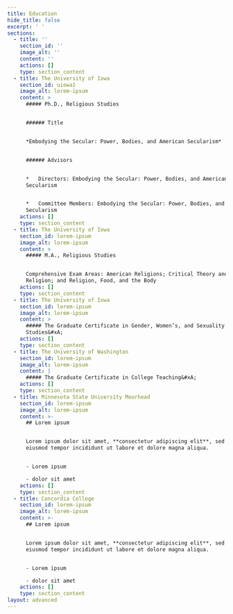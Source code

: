 ```yaml
---
title: Education
hide_title: false
excerpt: ' '
sections:
  - title: ''
    section_id: ''
    image_alt: ''
    content: ''
    actions: []
    type: section_content
  - title: The University of Iowa
    section_id: uiowa1
    image_alt: lorem-ipsum
    content: >
      ##### Ph.D., Religious Studies


      ###### Title


      *Embodying the Secular: Power, Bodies, and American Secularism*


      ###### Advisors


      *   Directors: Embodying the Secular: Power, Bodies, and American
      Secularism


      *   Committee Members: Embodying the Secular: Power, Bodies, and American
      Secularism
    actions: []
    type: section_content
  - title: The University of Iowa
    section_id: lorem-ipsum
    image_alt: lorem-ipsum
    content: >
      ##### M.A., Religious Studies


      Comprehensive Exam Areas: American Religions; Critical Theory and
      Religion; and Religion, Food, and the Body
    actions: []
    type: section_content
  - title: The University of Iowa
    section_id: lorem-ipsum
    image_alt: lorem-ipsum
    content: >
      ##### The Graduate Certificate in Gender, Women’s, and Sexuality
      Studies&#xA;
    actions: []
    type: section_content
  - title: The University of Washington
    section_id: lorem-ipsum
    image_alt: lorem-ipsum
    content: |
      ##### The Graduate Certificate in College Teaching&#xA;
    actions: []
    type: section_content
  - title: Minnesota State University Moorhead
    section_id: lorem-ipsum
    image_alt: lorem-ipsum
    content: >-
      ## Lorem ipsum


      Lorem ipsum dolor sit amet, **consectetur adipiscing elit**, sed do
      eiusmod tempor incididunt ut labore et dolore magna aliqua.


      - Lorem ipsum

      - dolor sit amet
    actions: []
    type: section_content
  - title: Concordia College
    section_id: lorem-ipsum
    image_alt: lorem-ipsum
    content: >-
      ## Lorem ipsum


      Lorem ipsum dolor sit amet, **consectetur adipiscing elit**, sed do
      eiusmod tempor incididunt ut labore et dolore magna aliqua.


      - Lorem ipsum

      - dolor sit amet
    actions: []
    type: section_content
layout: advanced
---
```

